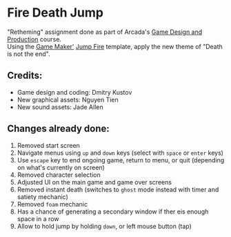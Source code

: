 # Fire Death Jump
"Retheming" assignment done as part of Arcada's [Game Design and Production](https://www.arcada.fi/en/study-arcada/continuing-education/course-calendar/game-design-and-production) course.  
Using the [Game Maker'](https://gamemaker.io/) [Jump Fire](https://gamemaker.io/en/tutorials/fire-jump-dnd) template, apply the new theme of "Death is not the end".  
## Credits:
- Game design and coding: Dmitry Kustov
- New graphical assets: Nguyen Tien
- New sound assets: Jade Allen
## Changes already done:
1. Removed start screen
2. Navigate menus using `up` and `down` keys (select with `space` or `enter` keys)
3. Use `escape` key to end ongoing game, return to menu, or quit (depending on what's currently on screen)
4. Removed character selection
5. Adjusted UI on the main game and game over screens
6. Removed instant death (switches to `ghost` mode instead with timer and satiety mechanic)
7. Removed `foam` mechanic
8. Has a chance of generating a secondary window if ther eis enough space in a row
9. Allow to hold jump by holding `down`, or left mouse button (tap)